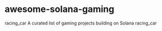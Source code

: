 # awesome-solana-gaming
 racing_car A curated list of gaming projects building on Solana racing_car 
